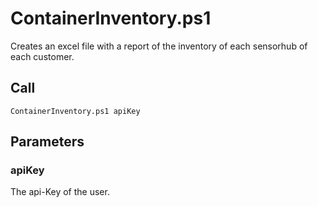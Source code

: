 # ContainerInventory.ps1

Creates an excel file with a report of the inventory of each sensorhub of each customer.

## Call
```
ContainerInventory.ps1 apiKey 
```

## Parameters

### apiKey
The api-Key of the user.

